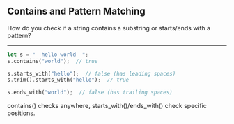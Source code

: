 ## Contains and Pattern Matching

How do you check if a string contains a substring or starts/ends with a pattern?

---

```rust
let s = "  hello world  ";
s.contains("world");  // true

s.starts_with("hello");  // false (has leading spaces)
s.trim().starts_with("hello");  // true

s.ends_with("world");  // false (has trailing spaces)
```
contains() checks anywhere, starts_with()/ends_with() check specific positions.

